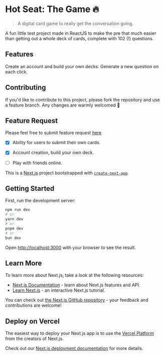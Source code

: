 # Hot Seat: The Game 🔥



>  A digital card game to really get the conversation going.

A fun little test project made in ReactJS to make the pre that much easier than getting out a whole deck of cards, complete with 102 (!) questions.

## Features

Create an account and build your own decks.
Generate a new question on each click.

## Contributing
If you'd like to contribute to this project, please fork the repository and use a feature branch. Any changes are warmly welcomed 💛


## Feature Request
Please feel free to submit feature request [here](https://google.com)

  - [X] Ability for users to submit their own cards.
  - [X] Account creation, build your own deck.
  - [ ] Play with friends online.


This is a [Next.js](https://nextjs.org/) project bootstrapped with [`create-next-app`](https://github.com/vercel/next.js/tree/canary/packages/create-next-app).

## Getting Started

First, run the development server:

```bash
npm run dev
# or
yarn dev
# or
pnpm dev
# or
bun dev
```

Open [http://localhost:3000](http://localhost:3000) with your browser to see the result.

## Learn More

To learn more about Next.js, take a look at the following resources:

- [Next.js Documentation](https://nextjs.org/docs) - learn about Next.js features and API.
- [Learn Next.js](https://nextjs.org/learn) - an interactive Next.js tutorial.

You can check out [the Next.js GitHub repository](https://github.com/vercel/next.js/) - your feedback and contributions are welcome!

## Deploy on Vercel

The easiest way to deploy your Next.js app is to use the [Vercel Platform](https://vercel.com/new?utm_medium=default-template&filter=next.js&utm_source=create-next-app&utm_campaign=create-next-app-readme) from the creators of Next.js.

Check out our [Next.js deployment documentation](https://nextjs.org/docs/deployment) for more details.
